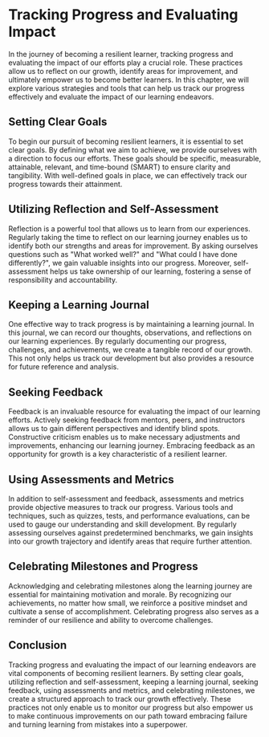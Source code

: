 Tracking Progress and Evaluating Impact
================================================

In the journey of becoming a resilient learner, tracking progress and evaluating the impact of our efforts play a crucial role. These practices allow us to reflect on our growth, identify areas for improvement, and ultimately empower us to become better learners. In this chapter, we will explore various strategies and tools that can help us track our progress effectively and evaluate the impact of our learning endeavors.

Setting Clear Goals
-------------------

To begin our pursuit of becoming resilient learners, it is essential to set clear goals. By defining what we aim to achieve, we provide ourselves with a direction to focus our efforts. These goals should be specific, measurable, attainable, relevant, and time-bound (SMART) to ensure clarity and tangibility. With well-defined goals in place, we can effectively track our progress towards their attainment.

Utilizing Reflection and Self-Assessment
----------------------------------------

Reflection is a powerful tool that allows us to learn from our experiences. Regularly taking the time to reflect on our learning journey enables us to identify both our strengths and areas for improvement. By asking ourselves questions such as "What worked well?" and "What could I have done differently?", we gain valuable insights into our progress. Moreover, self-assessment helps us take ownership of our learning, fostering a sense of responsibility and accountability.

Keeping a Learning Journal
--------------------------

One effective way to track progress is by maintaining a learning journal. In this journal, we can record our thoughts, observations, and reflections on our learning experiences. By regularly documenting our progress, challenges, and achievements, we create a tangible record of our growth. This not only helps us track our development but also provides a resource for future reference and analysis.

Seeking Feedback
----------------

Feedback is an invaluable resource for evaluating the impact of our learning efforts. Actively seeking feedback from mentors, peers, and instructors allows us to gain different perspectives and identify blind spots. Constructive criticism enables us to make necessary adjustments and improvements, enhancing our learning journey. Embracing feedback as an opportunity for growth is a key characteristic of a resilient learner.

Using Assessments and Metrics
-----------------------------

In addition to self-assessment and feedback, assessments and metrics provide objective measures to track our progress. Various tools and techniques, such as quizzes, tests, and performance evaluations, can be used to gauge our understanding and skill development. By regularly assessing ourselves against predetermined benchmarks, we gain insights into our growth trajectory and identify areas that require further attention.

Celebrating Milestones and Progress
-----------------------------------

Acknowledging and celebrating milestones along the learning journey are essential for maintaining motivation and morale. By recognizing our achievements, no matter how small, we reinforce a positive mindset and cultivate a sense of accomplishment. Celebrating progress also serves as a reminder of our resilience and ability to overcome challenges.

Conclusion
----------

Tracking progress and evaluating the impact of our learning endeavors are vital components of becoming resilient learners. By setting clear goals, utilizing reflection and self-assessment, keeping a learning journal, seeking feedback, using assessments and metrics, and celebrating milestones, we create a structured approach to track our growth effectively. These practices not only enable us to monitor our progress but also empower us to make continuous improvements on our path toward embracing failure and turning learning from mistakes into a superpower.
